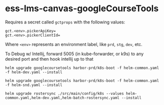 # ess-lms-canvas-googleCourseTools

Requires a secret called `gctprops` with the following values:

```
gct.<env>.pickerApiKey=
gct.<env>.pickerClientId=
```
Where `<env>` represents an environment label, like `prd`, `stg`, `dev`, etc.

To Debug w/ Intellij, forward 5005 (in kube-forwarder, or k9s) to any desired port and then hook intellij up to that

```
helm upgrade googlecoursetools harbor-prd/k8s-boot -f helm-common.yaml -f helm-dev.yaml --install
```

```
helm upgrade googlecoursetools harbor-prd/k8s-boot -f helm-common.yaml -f helm-snd.yaml --install
```

```
helm upgrade rostersync ./src/main/config/k8s --values helm-common.yaml,helm-dev.yaml,helm-batch-rostersync.yaml --install
```